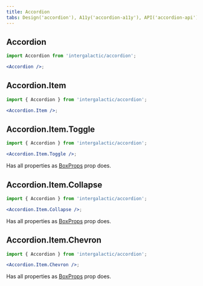 ```yaml
---
title: Accordion
tabs: Design('accordion'), A11y('accordion-a11y'), API('accordion-api'), Example('accordion-code'), Changelog('accordion-changelog')
---
```


## Accordion

```jsx
import Accordion from 'intergalactic/accordion';

<Accordion />;
```

<TypesView type="AccordionProps" :types={...types} />

## Accordion.Item

```jsx
import { Accordion } from 'intergalactic/accordion';

<Accordion.Item />;
```

<TypesView type="AccordionItemProps" :types={...types} />

## Accordion.Item.Toggle

```jsx
import { Accordion } from 'intergalactic/accordion';

<Accordion.Item.Toggle />;
```

Has all properties as [BoxProps](/layout/box-system/box-api) prop does.

## Accordion.Item.Collapse

```jsx
import { Accordion } from 'intergalactic/accordion';

<Accordion.Item.Collapse />;
```

<TypesView type="CollapseProps" :types={...types} />

Has all properties as [BoxProps](/layout/box-system/box-api) prop does.

## Accordion.Item.Chevron

```jsx
import { Accordion } from 'intergalactic/accordion';

<Accordion.Item.Chevron />;
```

Has all properties as [BoxProps](/layout/box-system/box-api) prop does.

<script setup>import { data as types } from '@types.data.ts';</script>